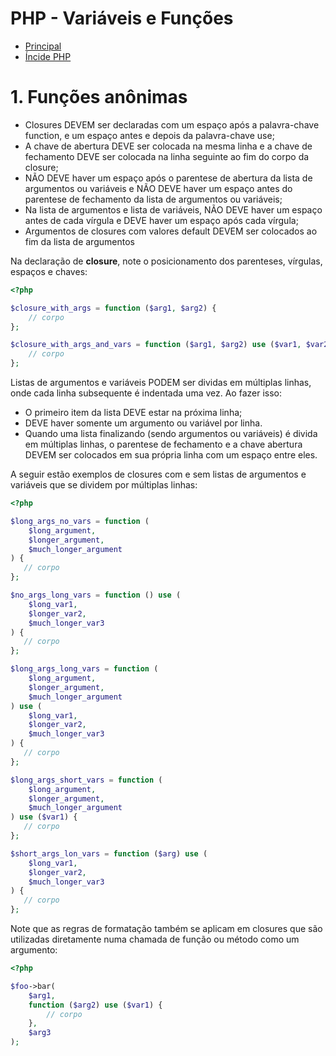 # PHP - Variáveis e Funções

* [Principal](readme.md)
* [Íncide PHP](php.md)

# 1. Funções anônimas

* Closures DEVEM ser declaradas com um espaço após a palavra-chave function, e um espaço antes e depois da palavra-chave use;
* A chave de abertura DEVE ser colocada na mesma linha e a chave de fechamento DEVE ser colocada na linha seguinte ao fim do corpo da closure;
* NÃO DEVE haver um espaço após o parentese de abertura da lista de argumentos ou variáveis e NÃO DEVE haver um espaço antes do parentese de fechamento da lista de argumentos ou variáveis;
* Na lista de argumentos e lista de variáveis, NÃO DEVE haver um espaço antes de cada vírgula e DEVE haver um espaço após cada vírgula;
* Argumentos de closures com valores default DEVEM ser colocados ao fim da lista de argumentos

Na declaração de **closure**, note o posicionamento dos parenteses, vírgulas, espaços e chaves:

```php
<?php

$closure_with_args = function ($arg1, $arg2) {
    // corpo
};

$closure_with_args_and_vars = function ($arg1, $arg2) use ($var1, $var2) {
    // corpo
};

```

Listas de argumentos e variáveis PODEM ser dividas em múltiplas linhas, onde cada linha subsequente é indentada uma vez. Ao fazer isso:

* O primeiro item da lista DEVE estar na próxima linha;
* DEVE haver somente um argumento ou variável por linha.
* Quando uma lista finalizando (sendo argumentos ou variáveis) é divida em múltiplas linhas, o parentese de fechamento e a chave abertura DEVEM ser colocados em sua própria linha com um espaço entre eles.

A seguir estão exemplos de closures com e sem listas de argumentos e variáveis que se dividem por múltiplas linhas:

```php
<?php

$long_args_no_vars = function (
    $long_argument,
    $longer_argument,
    $much_longer_argument
) {
   // corpo
};

$no_args_long_vars = function () use (
    $long_var1,
    $longer_var2,
    $much_longer_var3
) {
   // corpo
};

$long_args_long_vars = function (
    $long_argument,
    $longer_argument,
    $much_longer_argument
) use (
    $long_var1,
    $longer_var2,
    $much_longer_var3
) {
   // corpo
};

$long_args_short_vars = function (
    $long_argument,
    $longer_argument,
    $much_longer_argument
) use ($var1) {
   // corpo
};

$short_args_lon_vars = function ($arg) use (
    $long_var1,
    $longer_var2,
    $much_longer_var3
) {
   // corpo
};

```

Note que as regras de formatação também se aplicam em closures que são utilizadas diretamente numa chamada de função ou método como um argumento:

```php
<?php

$foo->bar(
    $arg1,
    function ($arg2) use ($var1) {
        // corpo
    },
    $arg3
);

```
